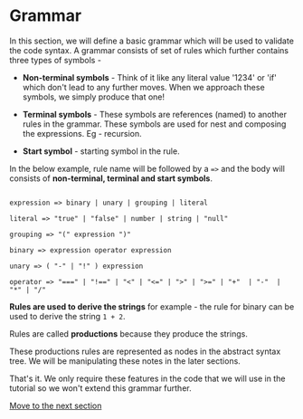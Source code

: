 # Grammar

In this section, we will define a basic grammar which will be used to validate the code syntax. A grammar consists of set of rules which further contains three types of symbols -

* **Non-terminal symbols** - Think of it like any literal value '1234' or 'if' which don't lead to any further moves. When we approach these symbols, we simply produce that one!

* **Terminal symbols** - These symbols are references (named) to another rules in the grammar. These symbols are used for nest and composing the expressions. Eg - recursion.

* **Start symbol** - starting symbol in the rule.

In the below example, rule name will be followed by a `=>` and the body will consists of **non-terminal, terminal and start symbols**.

```

expression => binary | unary | grouping | literal

literal => "true" | "false" | number | string | "null"

grouping => "(" expression ")"

binary => expression operator expression

unary => ( "-" | "!" ) expression

operator => "===" | "!==" | "<" | "<=" | ">" | ">=" | "+"  | "-"  | "*" | "/"

```

**Rules are used to derive the strings** for example - the rule for binary can be used to derive the string `1 + 2`.

Rules are called **productions** because they produce the strings.

These productions rules are represented as nodes in the abstract syntax tree. We will be manipulating these notes in the later sections.

That's it. We only require these features in the code that we will use in the tutorial so we won't extend this grammar further.

[Move to the next section](./visitor.md)
